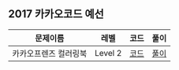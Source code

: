 ## 2017 카카오코드 예선

|문제이름|레벨|코드|풀이|
|--|--|--|--|
|카카오프렌즈 컬러링북|Level 2|[코드](./ColoringBook.java)|[풀이](https://velog.io/@jwkim/2017-kakao-code-coloring-book)|